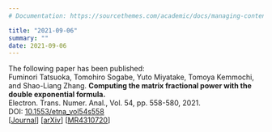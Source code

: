 ```yaml
---
# Documentation: https://sourcethemes.com/academic/docs/managing-content/

title: "2021-09-06"
summary: ""
date: 2021-09-06
---
```



The following paper has been published:  
Fuminori Tatsuoka, Tomohiro Sogabe, Yuto Miyatake, Tomoya Kemmochi, and Shao-Liang Zhang.
**Computing the matrix fractional power with the double exponential formula.**  
Electron. Trans. Numer. Anal., Vol. 54, pp. 558-580, 2021.  
DOI: [10.1553/etna_vol54s558](http://doi.org/10.1553/etna_vol54s558)  
[[Journal](https://etna.math.kent.edu/volumes/2021-2030/vol54/abstract.php?vol=54&pages=558-580)] 
[[arXiv](https://arxiv.org/abs/2012.01667)]
[[MR4310720](https://mathscinet.ams.org/mathscinet-getitem?mr=4310720)]


<!--more--> 